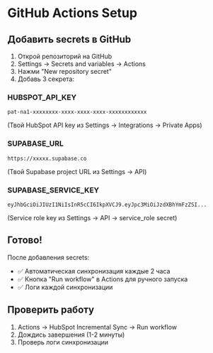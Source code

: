 # GitHub Actions Setup

## Добавить secrets в GitHub

1. Открой репозиторий на GitHub
2. Settings → Secrets and variables → Actions
3. Нажми "New repository secret"
4. Добавь 3 секрета:

### HUBSPOT_API_KEY
```
pat-na1-xxxxxxxx-xxxx-xxxx-xxxx-xxxxxxxxxxxx
```
(Твой HubSpot API key из Settings → Integrations → Private Apps)

### SUPABASE_URL
```
https://xxxxx.supabase.co
```
(Твой Supabase project URL из Settings → API)

### SUPABASE_SERVICE_KEY
```
eyJhbGciOiJIUzI1NiIsInR5cCI6IkpXVCJ9.eyJpc3MiOiJzdXBhYmFzZSI...
```
(Service role key из Settings → API → service_role secret)

## Готово!

После добавления secrets:
- ✅ Автоматическая синхронизация каждые 2 часа
- ✅ Кнопка "Run workflow" в Actions для ручного запуска
- ✅ Логи каждой синхронизации

## Проверить работу

1. Actions → HubSpot Incremental Sync → Run workflow
2. Дождись завершения (1-2 минуты)
3. Проверь логи синхронизации
